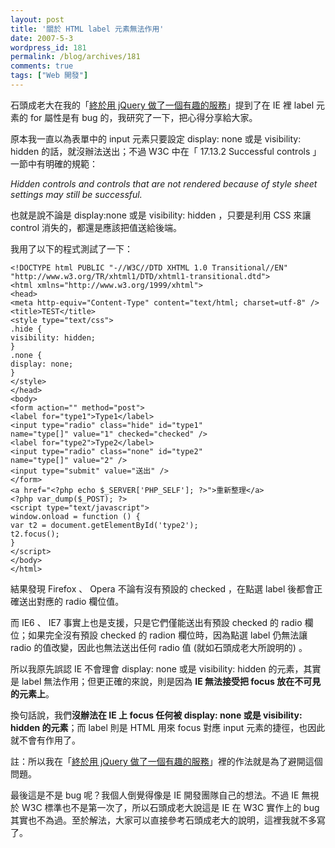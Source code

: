 ```yaml
---
layout: post
title: '關於 HTML label 元素無法作用'
date: 2007-5-3
wordpress_id: 181
permalink: /blog/archives/181
comments: true
tags: ["Web 開發"]
---
```


石頭成老大在我的「[終於用 jQuery 做了一個有趣的服務](http://blog.roodo.com/jaceju/archives/3091221.html#comment-10126569)」提到了在 IE 裡 label 元素的 for 屬性是有 bug 的，我研究了一下，把心得分享給大家。

原本我一直以為表單中的 input 元素只要設定 display: none 或是 visibility: hidden 的話，就沒辦法送出；不過 W3C 中在「 17.13.2 Successful controls 」一節中有明確的規範：

<cite>Hidden controls and controls that are not rendered because of style sheet settings may still be successful.</cite>

也就是說不論是 display:none 或是 visibility: hidden ，只要是利用 CSS 來讓 control 消失的，都還是應該把值送給後端。

我用了以下的程式測試了一下：

```
<!DOCTYPE html PUBLIC "-//W3C//DTD XHTML 1.0 Transitional//EN"
"http://www.w3.org/TR/xhtml1/DTD/xhtml1-transitional.dtd">
<html xmlns="http://www.w3.org/1999/xhtml">
<head>
<meta http-equiv="Content-Type" content="text/html; charset=utf-8" />
<title>TEST</title>
<style type="text/css">
.hide {
visibility: hidden;
}
.none {
display: none;
}
</style>
</head>
<body>
<form action="" method="post">
<label for="type1">Type1</label>
<input type="radio" class="hide" id="type1"
name="type[]" value="1" checked="checked" />
<label for="type2">Type2</label>
<input type="radio" class="none" id="type2"
name="type[]" value="2" />
<input type="submit" value="送出" />
</form>
<a href="<?php echo $_SERVER['PHP_SELF']; ?>">重新整理</a>
<?php var_dump($_POST); ?>
<script type="text/javascript">
window.onload = function () {
var t2 = document.getElementById('type2');
t2.focus();
}
</script>
</body>
</html>

```

結果發現 Firefox 、 Opera 不論有沒有預設的 checked ，在點選 label 後都會正確送出對應的 radio 欄位值。

而 IE6 、 IE7 事實上也是支援，只是它們僅能送出有預設 checked 的 radio 欄位；如果完全沒有預設 checked 的 radion 欄位時，因為點選 label 仍無法讓 radio 的值改變，因此也無法送出任何 radio 值 (就如石頭成老大所說明的) 。

所以我原先誤認 IE 不會理會 display: none 或是 visibility: hidden 的元素，其實是 label 無法作用；但更正確的來說，則是因為 <strong>IE 無法接受把 focus 放在不可見的元素上</strong>。

換句話說，我們<strong>沒辦法在 IE 上 focus 任何被 display: none 或是 visibility: hidden 的元素</strong>；而 label 則是 HTML 用來 focus 對應 input 元素的捷徑，也因此就不會有作用了。

註：所以我在「[終於用 jQuery 做了一個有趣的服務](http://blog.roodo.com/jaceju/archives/3091221.html)」裡的作法就是為了避開這個問題。

最後這是不是 bug 呢？我個人倒覺得像是 IE 開發團隊自己的想法。不過 IE 無視於 W3C 標準也不是第一次了，所以石頭成老大說這是 IE 在 W3C 實作上的 bug 其實也不為過。至於解法，大家可以直接參考石頭成老大的說明，這裡我就不多寫了。
